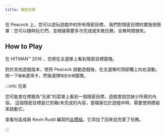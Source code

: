 ```yaml
---
title: 隱密目標
---
```


在 Peacock 上，您可以遊玩遊戲中的所有隱密目標。
我們對隱密目標的實施很簡單：您可以隨時玩它們，並根據需要多次完成或失敗任務，全無時間損失。

## How to Play

在 HITMAN&trade; 2016 ，您將在主選單上看到隱密目標圖塊。

對於其他遊戲版本，使用 Peacock 啟動遊戲後，在主選單的頂部欄上向右滾動。
按一下`職業`選項卡，然後選擇`隱密目標`圖塊。

:::info 兄弟

您可能會在標題為“兄弟”的菜單上看到一個隱密目標，遊戲會說您缺少所需的內容。
這個隱密目標是已剪輯/未完成的內容，當檔案位於遊戲中時，需要使用模組來啟動它。

查看社區成員 Kevin Rudd 編寫的[此模組](https://www.nexusmods.com/hitman3/mods/375)，它添加了回來並完善了任務。

:::
